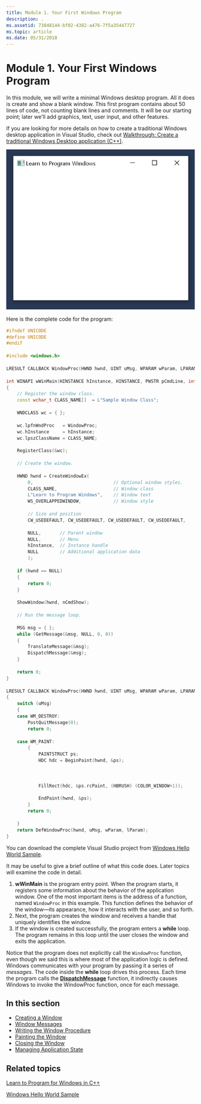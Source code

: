 ```yaml
---
title: Module 1. Your First Windows Program
description: .
ms.assetid: 73848144-bf02-4382-a476-7f5a35447727
ms.topic: article
ms.date: 05/31/2018
---
```


# Module 1. Your First Windows Program

In this module, we will write a minimal Windows desktop program. All it does is create and show a blank window. This first program contains about 50 lines of code, not counting blank lines and comments. It will be our starting point; later we'll add graphics, text, user input, and other features.

If you are looking for more details on how to create a traditional Windows desktop application in Visual Studio, check out  [Walkthrough: Create a traditional Windows Desktop application (C++)](https://docs.microsoft.com/cpp/windows/walkthrough-creating-windows-desktop-applications-cpp?view=vs-2019).

![screen shot of the example program](images/window01.png)

Here is the complete code for the program:


```C++
#ifndef UNICODE
#define UNICODE
#endif 

#include <windows.h>

LRESULT CALLBACK WindowProc(HWND hwnd, UINT uMsg, WPARAM wParam, LPARAM lParam);

int WINAPI wWinMain(HINSTANCE hInstance, HINSTANCE, PWSTR pCmdLine, int nCmdShow)
{
    // Register the window class.
    const wchar_t CLASS_NAME[]  = L"Sample Window Class";
    
    WNDCLASS wc = { };

    wc.lpfnWndProc   = WindowProc;
    wc.hInstance     = hInstance;
    wc.lpszClassName = CLASS_NAME;

    RegisterClass(&wc);

    // Create the window.

    HWND hwnd = CreateWindowEx(
        0,                              // Optional window styles.
        CLASS_NAME,                     // Window class
        L"Learn to Program Windows",    // Window text
        WS_OVERLAPPEDWINDOW,            // Window style

        // Size and position
        CW_USEDEFAULT, CW_USEDEFAULT, CW_USEDEFAULT, CW_USEDEFAULT,

        NULL,       // Parent window    
        NULL,       // Menu
        hInstance,  // Instance handle
        NULL        // Additional application data
        );

    if (hwnd == NULL)
    {
        return 0;
    }

    ShowWindow(hwnd, nCmdShow);

    // Run the message loop.

    MSG msg = { };
    while (GetMessage(&msg, NULL, 0, 0))
    {
        TranslateMessage(&msg);
        DispatchMessage(&msg);
    }

    return 0;
}

LRESULT CALLBACK WindowProc(HWND hwnd, UINT uMsg, WPARAM wParam, LPARAM lParam)
{
    switch (uMsg)
    {
    case WM_DESTROY:
        PostQuitMessage(0);
        return 0;

    case WM_PAINT:
        {
            PAINTSTRUCT ps;
            HDC hdc = BeginPaint(hwnd, &ps);



            FillRect(hdc, &ps.rcPaint, (HBRUSH) (COLOR_WINDOW+1));

            EndPaint(hwnd, &ps);
        }
        return 0;

    }
    return DefWindowProc(hwnd, uMsg, wParam, lParam);
}
```





You can download the complete Visual Studio project from [Windows Hello World Sample](windows-hello-world-sample.md).

It may be useful to give a brief outline of what this code does. Later topics will examine the code in detail.

1.  **wWinMain** is the program entry point. When the program starts, it registers some information about the behavior of the application window. One of the most important items is the address of a function, named `WindowProc` in this example. This function defines the behavior of the window—its appearance, how it interacts with the user, and so forth.
2.  Next, the program creates the window and receives a handle that uniquely identifies the window.
3.  If the window is created successfully, the program enters a **while** loop. The program remains in this loop until the user closes the window and exits the application.

Notice that the program does not explicitly call the `WindowProc` function, even though we said this is where most of the application logic is defined. Windows communicates with your program by passing it a series of *messages*. The code inside the **while** loop drives this process. Each time the program calls the [**DispatchMessage**](https://docs.microsoft.com/windows/desktop/api/winuser/nf-winuser-dispatchmessage) function, it indirectly causes Windows to invoke the WindowProc function, once for each message.

## In this section

-   [Creating a Window](creating-a-window.md)
-   [Window Messages](window-messages.md)
-   [Writing the Window Procedure](writing-the-window-procedure.md)
-   [Painting the Window](painting-the-window.md)
-   [Closing the Window](closing-the-window.md)
-   [Managing Application State](managing-application-state-.md)

## Related topics

<dl> <dt>

[Learn to Program for Windows in C++](learn-to-program-for-windows.md)
</dt> <dt>

[Windows Hello World Sample](windows-hello-world-sample.md)
</dt> </dl>

 

 




